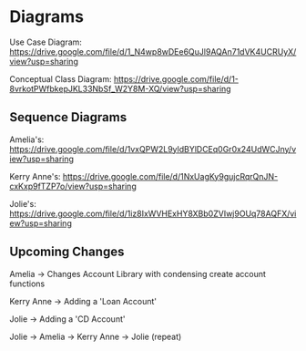 # Diagrams

Use Case Diagram: https://drive.google.com/file/d/1_N4wp8wDEe6QuJl9AQAn71dVK4UCRUyX/view?usp=sharing

Conceptual Class Diagram: https://drive.google.com/file/d/1-8vrkotPWfbkepJKL33NbSf_W2Y8M-XQ/view?usp=sharing

## Sequence Diagrams
Amelia's: https://drive.google.com/file/d/1vxQPW2L9yldBYlDCEq0Gr0x24UdWCJny/view?usp=sharing

Kerry Anne's: https://drive.google.com/file/d/1NxUagKy9gujcRqrQnJN-cxKxp9fTZP7o/view?usp=sharing

Jolie's: https://drive.google.com/file/d/1iz8IxWVHExHY8XBb0ZVIwj9OUq78AQFX/view?usp=sharing

## Upcoming Changes
Amelia -> Changes Account Library with condensing create account functions

Kerry Anne -> Adding a 'Loan Account' 

Jolie -> Adding a 'CD Account'

Jolie -> Amelia -> Kerry Anne -> Jolie (repeat)
